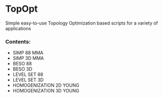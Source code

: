 # TopOpt
Simple easy-to-use Topology Optimization based scripts for a variety of applications 

### Contents:
- SIMP 88 MMA
- SIMP 3D MMA
- BESO 88
- BESO 3D
- LEVEL SET 88
- LEVEL SET 3D
- HOMOGENIZATION 2D YOUNG
- HOMOGENIZATION 3D YOUNG
